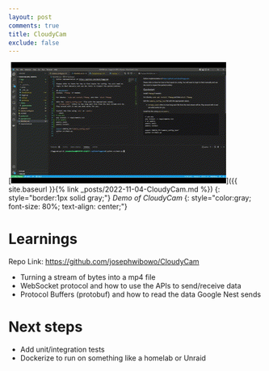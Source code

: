 ```yaml
---
layout: post
comments: true
title: CloudyCam
exclude: false
---
```


[![Dashboard Screenshot](/images/cloudycam.gif)]({{ site.baseurl }}{% link _posts/2022-11-04-CloudyCam.md %})
{: style="border:1px solid gray;"}
*Demo of CloudyCam*
{: style="color:gray; font-size: 80%; text-align: center;"}

# Learnings

Repo Link: https://github.com/josephwibowo/CloudyCam

- Turning a stream of bytes into a mp4 file
- WebSocket protocol and how to use the APIs to send/receive data
- Protocol Buffers (protobuf) and how to read the data Google Nest sends

# Next steps
 - Add unit/integration tests
 - Dockerize to run on something like a homelab or Unraid